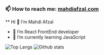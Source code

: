 ### 📫 How to reach me: [mahdiafzal.com](http://mahdiafzal.com)

** Hi 👋 I’m Mahdi Afzal

- 🔭 I’m React FrontEnd developer
- 🌱 I’m currently learning JavaScript

![Top Langs](https://github-readme-stats.vercel.app/api/top-langs/?username=mahdiafzal&theme=react) ![Github stats](https://github-readme-stats.vercel.app/api?username=mahdiafzal&show_icons=true&theme=react) 

<!--
- 👯 I’m looking to collaborate on ...
- 🤔 I’m looking for help with ...
- 💬 Ask me about ...
- 😄 Pronouns: ...
- ⚡ Fun fact: ...
-->
